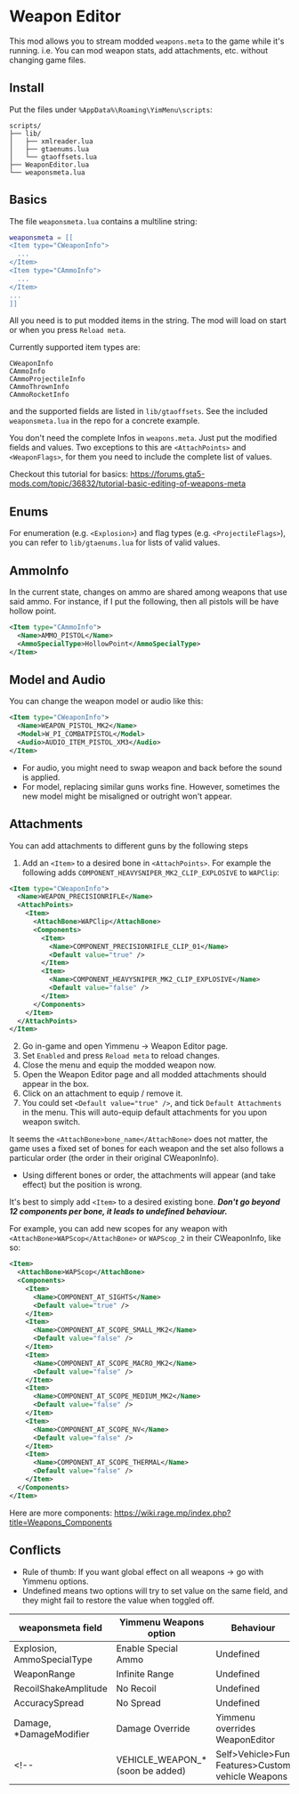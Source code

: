 # Weapon Editor
This mod allows you to stream modded `weapons.meta` to the game while it's running. i.e. You can mod weapon stats, add attachments, etc. without changing game files.

## Install
Put the files under `%AppData%\Roaming\YimMenu\scripts`:
```
scripts/
├── lib/
│   ├── xmlreader.lua
│   ├── gtaenums.lua
│   └── gtaoffsets.lua
├── WeaponEditor.lua
└── weaponsmeta.lua
```

## Basics
The file `weaponsmeta.lua` contains a multiline string:
```lua
weaponsmeta = [[
<Item type="CWeaponInfo">
  ...
</Item>
<Item type="CAmmoInfo">
  ...
</Item>
...
]]
```
All you need is to put modded items in the string. The mod will load on start or when you press `Reload meta`.

Currently supported item types are:
```
CWeaponInfo
CAmmoInfo
CAmmoProjectileInfo
CAmmoThrownInfo
CAmmoRocketInfo
```
and the supported fields are listed in `lib/gtaoffsets`. See the included `weaponsmeta.lua` in the repo for a concrete example.

You don't need the complete Infos in `weapons.meta`. Just put the modified fields and values. Two exceptions to this are `<AttachPoints>` and `<WeaponFlags>`, for them you need to include the complete list of values.

Checkout this tutorial for basics: https://forums.gta5-mods.com/topic/36832/tutorial-basic-editing-of-weapons-meta

## Enums
For enumeration (e.g. `<Explosion>`) and flag types (e.g. `<ProjectileFlags>`), you can refer to `lib/gtaenums.lua` for lists of valid values.

## AmmoInfo
In the current state, changes on ammo are shared among weapons that use said ammo. For instance, if I put the following, then all pistols will be have hollow point.
```xml
<Item type="CAmmoInfo">
  <Name>AMMO_PISTOL</Name>
  <AmmoSpecialType>HollowPoint</AmmoSpecialType>
</Item>
```
## Model and Audio
You can change the weapon model or audio like this:
```xml
<Item type="CWeaponInfo">
  <Name>WEAPON_PISTOL_MK2</Name>
  <Model>W_PI_COMBATPISTOL</Model>
  <Audio>AUDIO_ITEM_PISTOL_XM3</Audio>
</Item>
```
- For audio, you might need to swap weapon and back before the sound is applied.
- For model, replacing similar guns works fine. However, sometimes the new model might be misaligned or outright won't appear.

## Attachments
You can add attachments to different guns by the following steps
1. Add an `<Item>` to a desired bone in `<AttachPoints>`. For example the following adds `COMPONENT_HEAVYSNIPER_MK2_CLIP_EXPLOSIVE` to `WAPClip`:
```xml
<Item type="CWeaponInfo">
  <Name>WEAPON_PRECISIONRIFLE</Name>
  <AttachPoints>
    <Item>
      <AttachBone>WAPClip</AttachBone>
      <Components>
        <Item>
          <Name>COMPONENT_PRECISIONRIFLE_CLIP_01</Name>
          <Default value="true" />
        </Item>
        <Item>
          <Name>COMPONENT_HEAVYSNIPER_MK2_CLIP_EXPLOSIVE</Name>
          <Default value="false" />
        </Item>
      </Components>
    </Item>
  </AttachPoints>
</Item>
```
2. Go in-game and open Yimmenu -> Weapon Editor page.
3. Set `Enabled` and press `Reload meta` to reload changes.
4. Close the menu and equip the modded weapon now.
5. Open the Weapon Editor page and all modded attachments should appear in the box.
6. Click on an attachment to equip / remove it.
7. You could set `<Default value="true" />`, and tick `Default Attachments` in the menu. This will auto-equip default attachments for you upon weapon switch.

It seems the `<AttachBone>bone_name</AttachBone>` does not matter, the game uses a fixed set of bones for each weapon and the set also follows a particular order (the order in their original CWeaponInfo).

* Using different bones or order, the attachments will appear (and take effect) but the position is wrong.

It's best to simply add `<Item>` to a desired existing bone. ***Don't go beyond 12 components per bone, it leads to undefined behaviour.***

For example, you can add new scopes for any weapon with `<AttachBone>WAPScop</AttachBone>` or `WAPScop_2` in their CWeaponInfo, like so:
```xml
<Item>
  <AttachBone>WAPScop</AttachBone>
  <Components>
    <Item>
      <Name>COMPONENT_AT_SIGHTS</Name>
      <Default value="true" />
    </Item>
    <Item>
      <Name>COMPONENT_AT_SCOPE_SMALL_MK2</Name>
      <Default value="false" />
    </Item>
    <Item>
      <Name>COMPONENT_AT_SCOPE_MACRO_MK2</Name>
      <Default value="false" />
    </Item>
    <Item>
      <Name>COMPONENT_AT_SCOPE_MEDIUM_MK2</Name>
      <Default value="false" />
    </Item>
    <Item>
      <Name>COMPONENT_AT_SCOPE_NV</Name>
      <Default value="false" />
    </Item>
    <Item>
      <Name>COMPONENT_AT_SCOPE_THERMAL</Name>
      <Default value="false" />
    </Item>
  </Components>
</Item>
```
Here are more components: https://wiki.rage.mp/index.php?title=Weapons_Components

## Conflicts
- Rule of thumb: If you want global effect on all weapons -> go with Yimmenu options.
- Undefined means two options will try to set value on the same field, and they might fail to restore the value when toggled off.

|  weaponsmeta field    | Yimmenu Weapons option |Behaviour|
| -------- | ------- |-|
| Explosion, AmmoSpecialType |   Enable Special Ammo  |Undefined|
| WeaponRange |  Infinite Range |Undefined|
| RecoilShakeAmplitude |  No Recoil |Undefined|
| AccuracySpread |  No Spread|Undefined|
| Damage, *DamageModifier |  Damage Override|Yimmenu overrides WeaponEditor|
<!-- | VEHICLE_WEAPON_* (soon be added) |  Self>Vehicle>Fun Features>Custom vehicle Weapons|Undefined| -->